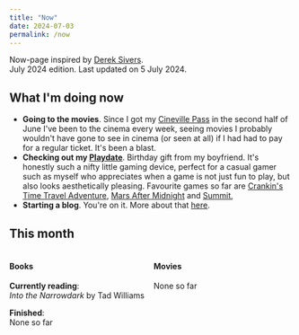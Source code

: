 ```yaml
---
title: "Now"
date: 2024-07-03
permalink: /now
---
```

Now-page inspired by <a href="https://sive.rs/nowff" target="_blank">Derek Sivers</a>. 
<br />July 2024 edition. Last updated on 5 July 2024.

## What I'm doing now

- **Going to the movies**. Since I got my <a href="https://cinevillepass.be/en-BE" target="_blank">Cineville Pass</a> in the second half of June  I've been to the cinema every week, seeing movies I probably wouldn't have gone to see in cinema (or seen at all) if I had had to pay for a regular ticket. It's been a blast.
- **Checking out my <a href="https://play.date/" target="_blank">Playdate</a>**. Birthday gift from my boyfriend. It's honestly such a nifty little gaming device, perfect for a casual gamer such as myself who appreciates when a game is not just fun to play, but also looks aesthetically pleasing. Favourite games so far are <a href="https://play.date/games/crankin/" target="_blank">Crankin's Time Travel Adventure</a>, <a href="https://play.date/games/mars-after-midnight/" target="_blank">Mars After Midnight</a> and <a href="https://play.date/games/summit/" target="_blank">Summit</a>,
- **Starting a blog**. You're on it. More about that [here](/about.md).

## This month
<div style="float: left; width: 49%;">
<h4>Books</h4>
<p><strong>Currently reading</strong>: <br /><i>Into the Narrowdark</i> by Tad Williams</p>
<p><strong>Finished</strong>: <br />None so far</p>
</div>
<div style="float: right; width: 49%;">
<h4>Movies</h4>
<p>None so far</p>
</div>
